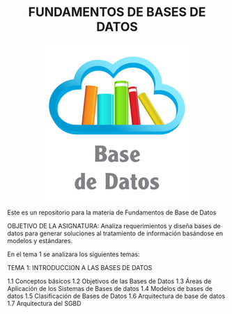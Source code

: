 <h1 align="center">FUNDAMENTOS DE BASES DE DATOS</h1>

<p align="center">
  <img src="basededatos.png">
</p>

Este es un repositorio para la materia de Fundamentos de Base de Datos

OBJETIVO DE LA ASIGNATURA: Analiza requerimientos y diseña bases de datos para generar soluciones al tratamiento de información
basándose en modelos y estándares.

En el tema 1 se analizara los siguientes temas:

TEMA 1: INTRODUCCION A LAS BASES DE DATOS

1.1 Conceptos básicos
1.2 Objetivos de las Bases de Datos
1.3 Áreas de Aplicación de los Sistemas de Bases de datos
1.4 Modelos de bases de datos
1.5 Clasificación de Bases de Datos
1.6 Arquitectura de base de datos
1.7 Arquitectura del SGBD


